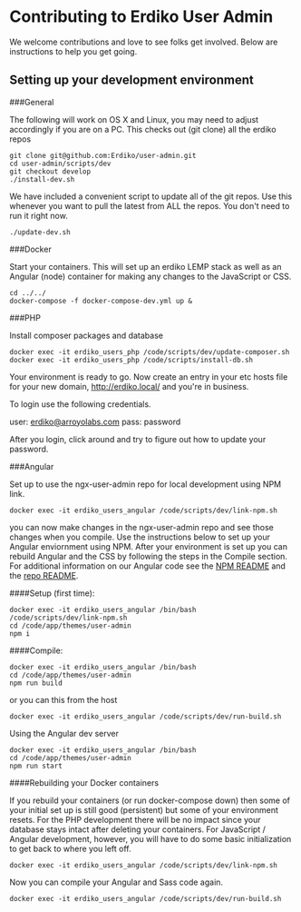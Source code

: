 Contributing to Erdiko User Admin
=================================

We welcome contributions and love to see folks get involved.  Below are instructions to help you get going.


Setting up your development environment
---------------------------------------

###General

The following will work on OS X and Linux, you may need to adjust accordingly if you are on a PC.  This checks out (git clone) all the erdiko repos

    git clone git@github.com:Erdiko/user-admin.git
    cd user-admin/scripts/dev
    git checkout develop
    ./install-dev.sh

We have included a convenient script to update all of the git repos.  Use this whenever you want to pull the latest from ALL the repos.  You don't need to run it right now.

    ./update-dev.sh

###Docker

Start your containers.  This will set up an erdiko LEMP stack as well as an Angular (node) container for making any changes to the JavaScript or CSS.

    cd ../../
    docker-compose -f docker-compose-dev.yml up &

###PHP

Install composer packages and database

    docker exec -it erdiko_users_php /code/scripts/dev/update-composer.sh
    docker exec -it erdiko_users_php /code/scripts/install-db.sh

Your environment is ready to go.  Now create an entry in your etc hosts file for your new domain, http://erdiko.local/ and you're in business.

To login use the following credentials.

user: erdiko@arroyolabs.com
pass: password

After you login, click around and try to figure out how to update your password.


###Angular

Set up to use the ngx-user-admin repo for local development using NPM link.  

    docker exec -it erdiko_users_angular /code/scripts/dev/link-npm.sh

you can now make changes in the ngx-user-admin repo and see those changes when you compile.  Use the instructions below to set up your Angular enviornment using NPM.  After your environment is set up you can rebuild Angular and the CSS by following the steps in the Compile section.  For additional information on our Angular code see the [NPM README](https://www.npmjs.com/package/@erdiko/ngx-user-admin) and the [repo README](https://github.com/Erdiko/ngx-user-admin).

####Setup (first time):

    docker exec -it erdiko_users_angular /bin/bash
    /code/scripts/dev/link-npm.sh
    cd /code/app/themes/user-admin
    npm i

####Compile:

    docker exec -it erdiko_users_angular /bin/bash
    cd /code/app/themes/user-admin
    npm run build

or you can this from the host

    docker exec -it erdiko_users_angular /code/scripts/dev/run-build.sh

Using the Angular dev server

    docker exec -it erdiko_users_angular /bin/bash
    cd /code/app/themes/user-admin
    npm run start


####Rebuilding your Docker containers

If you rebuild your containers (or run docker-compose down) then some of your initial set up is still good (persistent) but some of your environment resets.  For the PHP development there will be no impact since your database stays intact after deleting your containers.  For JavaScript / Angular development, however, you will have to do some basic initialization to get back to where you left off.

    docker exec -it erdiko_users_angular /code/scripts/dev/link-npm.sh

Now you can compile your Angular and Sass code again.

    docker exec -it erdiko_users_angular /code/scripts/dev/run-build.sh
